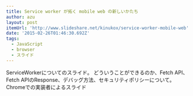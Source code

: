 ```yaml
---
title: Service worker が拓く mobile web の新しいかたち
author: azu
layout: post
itemUrl: 'http://www.slideshare.net/kinukox/service-worker-mobile-web'
date: '2015-02-26T01:46:30.692Z'
tags:
  - JavaScript
  - browser
  - スライド
---
```

ServiceWorkerについてのスライド。
どういうことができるのか、Fetch API、Fetch APIのResponse、デバッグ方法、セキュリティポリシーについて。
Chromeでの実装者によるスライド
